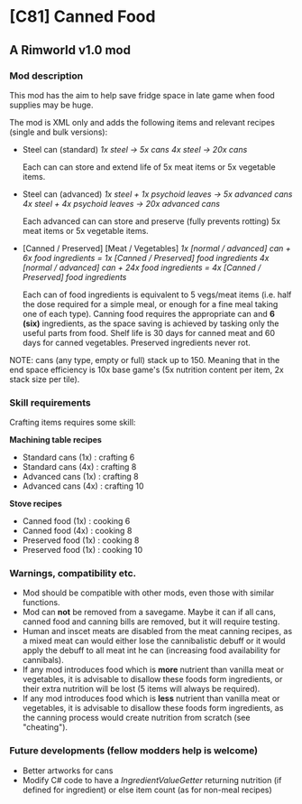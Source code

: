 # [C81] Canned Food
## A Rimworld v1.0 mod

### Mod description

This mod has the aim to help save fridge space in late game when food supplies may be huge.

The mod is XML only and adds the following items and relevant recipes (single and bulk versions):

- Steel can (standard)
  *1x steel -> 5x  cans*
  *4x steel -> 20x cans*
  
  Each can can store and extend life of 5x meat items or 5x vegetable items. 
    
- Steel can (advanced)
  *1x steel + 1x psychoid leaves -> 5x  advanced cans*
  *4x steel + 4x psychoid leaves -> 20x advanced cans*
  
  Each advanced can can store and preserve (fully prevents rotting) 5x meat items or 5x vegetable items. 

- [Canned / Preserved] [Meat / Vegetables]
  *1x [normal / advanced] can + 6x  food ingredients = 1x [Canned / Preserved] food ingredients*
  *4x [normal / advanced] can + 24x food ingredients = 4x [Canned / Preserved] food ingredients*
  
  Each can of food ingredients is equivalent to 5 vegs/meat items (i.e. half the dose required for a simple meal, or enough for a fine meal taking one of each type).
  Canning food requires the appropriate can and **6 (six)** ingredients, as the space saving is achieved by tasking only the useful parts from food. Shelf life is 30 days for canned meat and 60 days for canned vegetables. Preserved ingredients never rot.

NOTE: cans (any type, empty or full) stack up to 150. Meaning that in the end space efficiency is 10x base game's (5x nutrition content per item, 2x stack size per tile). 
  
### Skill requirements

Crafting items requires some skill:

**Machining table recipes**
- Standard cans (1x)  : crafting  6
- Standard cans (4x)  : crafting  8
- Advanced cans (1x)  : crafting  8
- Advanced cans (4x)  : crafting 10

**Stove recipes**
- Canned food (1x)    : cooking   6
- Canned food (4x)    : cooking   8
- Preserved food (1x) : cooking   8
- Preserved food (1x) : cooking  10

### Warnings, compatibility etc.

- Mod should be compatible with other mods, even those with similar functions.
- Mod can **not** be removed from a savegame. Maybe it can if all cans, canned food and canning bills are removed, but it will require testing.
- Human and inscet meats are disabled from the meat canning recipes, as a mixed meat can would either lose the cannibalistic debuff or it would apply the debuff to all meat int he can (increasing food availability for cannibals).
- If any mod introduces food which is **more** nutrient than vanilla meat or vegetables, it is advisable to disallow these foods form ingredients, or their extra nutrition will be lost (5 items will always be required).
- If any mod introduces food which is **less** nutrient than vanilla meat or vegetables, it is advisable to disallow these foods form ingredients, as the canning process would create nutrition from scratch (see "cheating").

### Future developments (fellow modders help is welcome)

- Better artworks for cans
- Modify C# code to have a *IngredientValueGetter* returning nutrition (if defined for ingredient) or else item count (as for non-meal recipes)
